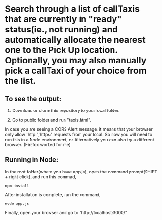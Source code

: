 # Search through a list of callTaxis that are currently in "ready" status(ie., not running) and automatically allocate the nearest one to the Pick Up location. Optionally, you may also manually pick a callTaxi of your choice from the list.

## To see the output:

1) Download or clone this repository to your local folder.

2) Go to public folder and run "taxis.html".

In case you are seeing a CORS Alert message, it means that your browser only allow 'http:','https:' requests from your local. So now you will need to run this in a Node environment, or Alternatively you can also try a different browser. (Firefox worked for me)

## Running in Node:

In the root folder(where you have app.js), open the command prompt(SHIFT + right click), and run this commad,

```
npm install
```

After installation is complete, run the command,

```
node app.js
```

Finally, open your browser and go to "http://localhost:3000/"


